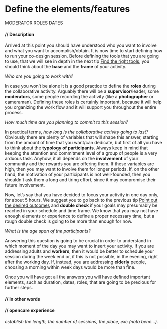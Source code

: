 # Define the elements/features

MODERATOR ROLES DATES

#### **// Description**
Arrived at this point you should have understood who you want to involve and what you want to accomplish/obtain. It is now time to start defining how to run your co-design session.
Before defining the tools that you are going to use, that we will see in depth in the next tip [Find the right tools](find_the_right_tools.md), you should think about the **base** and the **frame** of your activity.

*Who are you going to work with?*

In case you won’t be alone it is a good practice to define the **roles** during the collaborative activity. Arguably there will be a **supervisor**/leader, some **moderators**, some people recording the activity (like a **photographer** or cameraman). Defining these roles is certainly important, because it will help you organizing the work flow and it will support you throughout the entire process.

*How much time are you planning to commit to this session?*

In practical terms, *how long is the collaborative activity going to last?* Obviously there are plenty of variables that will shape this answer, starting from the amount of time that you want/can dedicate, but first of all you have to think about the **typology of participants**.
Always keep in mind that keeping the attention and commitment level of a group of people is a very arduous task. Anyhow, it all depends on the **involvement** of your community and the rewards you are offering them. If these variables are high, then you may want to involve them for longer periods. If, on the other hand, the motivation of your participants is not well-founded, then you shouldn't ask them a long and tiring effort, since it may compromise their future involvement.

Now, let’s say that you have decided to focus your activity in one day only, for about 5 hours. We suggest you to go back to the previous tip [Point out the desired outcomes](point_out_the_desired_outcomes.md) and **double check** if your goals may presumably be reached in your schedule and time frame.
We know that you may not have enough elements or experience to define a proper necessary time, but a rough double check is going to be more than enough for now.

*What is the age span of the participants?*

Answering this question is going to be crucial in order to understand in which moment of the day you may want to insert your activity. If you are addressing adults and **workers**, then it would be better to schedule your session during the week end or, if this is not possible, in the evening, right after the working day.
If, instead, you are addressing **elderly** people, choosing a morning within week days would be more than fine.

Once you will have got all the answers you will have defined important elements, such as duration, dates, roles, that are going to be precious for further steps.
#### **// In other words**

#### **// opencare experience**


*establish the length, the number of sessions, the place, exc (nota bene...).*